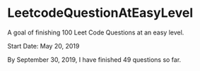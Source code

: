 # LeetcodeQuestionAtEasyLevel
A goal of finishing 100 Leet Code Questions at an easy level.

Start Date: May 20, 2019

By September 30, 2019, I have finished 49 questions so far.


